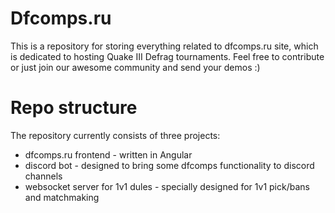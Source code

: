 # Dfcomps.ru

This is a repository for storing everything related to dfcomps.ru site, which is dedicated to hosting Quake III Defrag tournaments. Feel free to contribute or just join our awesome community and send your demos :)

# Repo structure

The repository currently consists of three projects:
- dfcomps.ru frontend - written in Angular
- discord bot - designed to bring some dfcomps functionality to discord channels
- websocket server for 1v1 dules - specially designed for 1v1 pick/bans and matchmaking